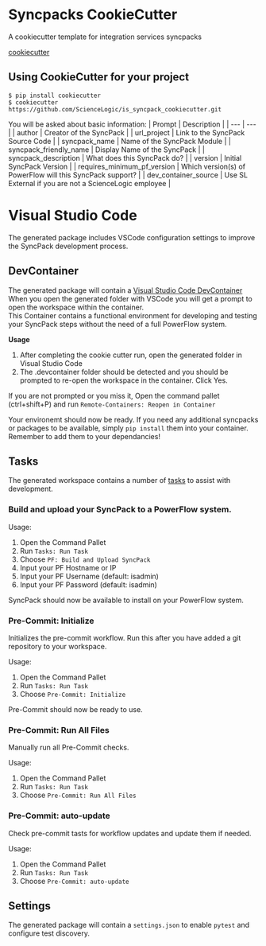 Syncpacks CookieCutter
========================

A cookiecutter template for integration services syncpacks

[cookiecutter](https://github.com/audreyr/cookiecutter)

Using CookieCutter for your project
-----------------------------------

    $ pip install cookiecutter
    $ cookiecutter https://github.com/ScienceLogic/is_syncpack_cookiecutter.git

You will be asked about basic information:
| Prompt | Description |
| --- | --- |
| author | Creator of the SyncPack |
| url_project | Link to the SyncPack Source Code |
| syncpack_name | Name of the SyncPack Module |
| syncpack_friendly_name | Display Name of the SyncPack |
| syncpack_description | What does this SyncPack do? |
| version | Initial SyncPack Version |
| requires_minimum_pf_version | Which version(s) of PowerFlow will this SyncPack support? |
| dev_container_source | Use SL External if you are not a ScienceLogic employee |


Visual Studio Code
================================
The generated package includes VSCode configuration settings to improve the SyncPack development process.

DevContainer
------------
The generated package will contain a [Visual Studio Code DevContainer](https://code.visualstudio.com/docs/remote/containers)  
When you open the generated folder with VSCode you will get a prompt to open the workspace within the container.  
This Container contains a functional environment for developing and testing your SyncPack steps without the need of a full PowerFlow system.

**Usage**
1. After completing the cookie cutter run, open the generated folder in Visual Studio Code
1. The .devcontainer folder should be detected and you should be prompted to re-open the workspace in the container. Click Yes.

If you are not prompted or you miss it, Open the command pallet (ctrl+shift+P) and run `Remote-Containers: Reopen in Container`

Your environemt should now be ready.
If you need any additional syncpacks or packages to be available, simply `pip install` them into your container. Remember to add them to your dependancies!

Tasks
-----
The generated workspace contains a number of [tasks](https://code.visualstudio.com/docs/editor/tasks) to assist with development.

### Build and upload your SyncPack to a PowerFlow system.

Usage:
1. Open the Command Pallet
1. Run `Tasks: Run Task`
1. Choose `PF: Build and Upload SyncPack`
1. Input your PF Hostname or IP
1. Input your PF Username (default: isadmin)
1. Input your PF Password (default: isadmin)

SyncPack should now be available to install on your PowerFlow system.

### Pre-Commit: Initialize
Initializes the pre-commit workflow. Run this after you have added a git repository to your workspace.

Usage:
1. Open the Command Pallet
1. Run `Tasks: Run Task`
1. Choose `Pre-Commit: Initialize`

Pre-Commit should now be ready to use.

### Pre-Commit: Run All Files
Manually run all Pre-Commit checks.

Usage:
1. Open the Command Pallet
1. Run `Tasks: Run Task`
1. Choose `Pre-Commit: Run All Files`

### Pre-Commit: auto-update
Check pre-commit tasts for workflow updates and update them if needed.

Usage:
1. Open the Command Pallet
1. Run `Tasks: Run Task`
1. Choose `Pre-Commit: auto-update`


Settings
--------
The generated package will contain a `settings.json` to enable `pytest` and configure test discovery.